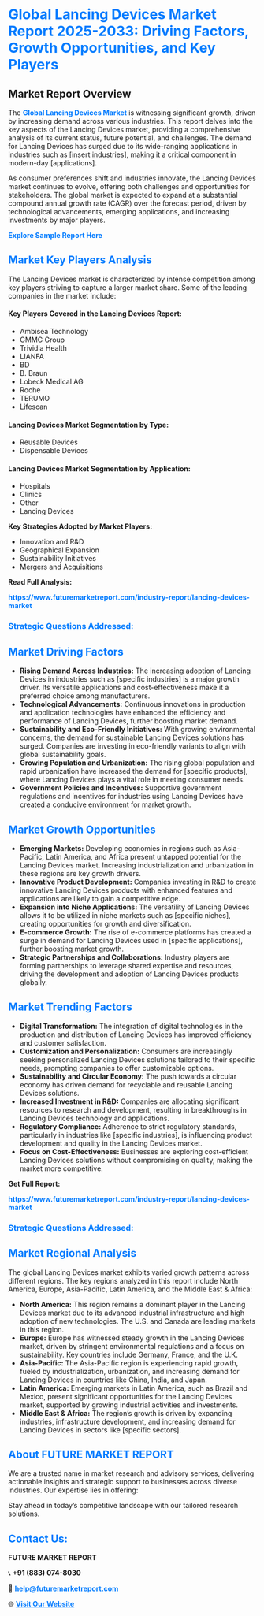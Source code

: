 <h1 style="color: #007BFF;">Global Lancing Devices Market Report 2025-2033: Driving Factors, Growth Opportunities, and Key Players</h1>

<section id="overview">
<h2>Market Report Overview</h2>
<p>The <a href="https://www.futuremarketreport.com/industry-report/lancing-devices-market" style="color: #007BFF; text-decoration: none;"><strong>Global Lancing Devices Market</strong></a> is witnessing significant growth, driven by increasing demand across various industries. This report delves into the key aspects of the Lancing Devices market, providing a comprehensive analysis of its current status, future potential, and challenges. The demand for Lancing Devices has surged due to its wide-ranging applications in industries such as [insert industries], making it a critical component in modern-day [applications].</p>
<p>As consumer preferences shift and industries innovate, the Lancing Devices market continues to evolve, offering both challenges and opportunities for stakeholders. The global market is expected to expand at a substantial compound annual growth rate (CAGR) over the forecast period, driven by technological advancements, emerging applications, and increasing investments by major players.</p>
</section>

<section id="overview">
<p><a href="https://www.futuremarketreport.com/request-sample/reportId=122535" style="color: #007BFF; text-decoration: none;"><strong>Explore Sample Report Here</strong></a></p>
</section>

<section id="key-players">
<h2 style="color: #007BFF;">Market Key Players Analysis</h2>
<p>The Lancing Devices market is characterized by intense competition among key players striving to capture a larger market share. Some of the leading companies in the market include:</p>
<h4>Key Players Covered in the Lancing Devices Report:</h4>
<ul><li>Ambisea Technology</li><li>GMMC Group</li><li>Trividia Health</li><li>LIANFA</li><li>BD</li><li>B. Braun</li><li>Lobeck Medical AG</li><li>Roche</li><li>TERUMO</li><li>Lifescan</li></ul>
<h4>Lancing Devices Market Segmentation by Type:</h4>
<ul><li>Reusable Devices</li><li>Dispensable Devices</li></ul>

<h4>Lancing Devices Market Segmentation by Application:</h4>
<ul><li>Hospitals</li><li>Clinics</li><li>Other</li><li>Lancing Devices</li></ul>
<p><strong>Key Strategies Adopted by Market Players:</strong></p>
<ul>
<li>Innovation and R&D</li>
<li>Geographical Expansion</li>
<li>Sustainability Initiatives</li>
<li>Mergers and Acquisitions</li>
</ul>
</section>

<section>
<p><strong>Read Full Analysis: </strong></p><a href="https://www.futuremarketreport.com/industry-report/lancing-devices-market" style="color: #007BFF; text-decoration: none;"><strong>https://www.futuremarketreport.com/industry-report/lancing-devices-market</strong></a>
<h3 style="color: #007BFF;">Strategic Questions Addressed:</h3>
</section>

<section id="driving-factors">
<h2 style="color: #007BFF;">Market Driving Factors</h2>
<ul>
<li><strong>Rising Demand Across Industries:</strong> The increasing adoption of Lancing Devices in industries such as [specific industries] is a major growth driver. Its versatile applications and cost-effectiveness make it a preferred choice among manufacturers.</li>
<li><strong>Technological Advancements:</strong> Continuous innovations in production and application technologies have enhanced the efficiency and performance of Lancing Devices, further boosting market demand.</li>
<li><strong>Sustainability and Eco-Friendly Initiatives:</strong> With growing environmental concerns, the demand for sustainable Lancing Devices solutions has surged. Companies are investing in eco-friendly variants to align with global sustainability goals.</li>
<li><strong>Growing Population and Urbanization:</strong> The rising global population and rapid urbanization have increased the demand for [specific products], where Lancing Devices plays a vital role in meeting consumer needs.</li>
<li><strong>Government Policies and Incentives:</strong> Supportive government regulations and incentives for industries using Lancing Devices have created a conducive environment for market growth.</li>
</ul>
</section>

<section id="growth-opportunities">
<h2 style="color: #007BFF;">Market Growth Opportunities</h2>
<ul>
<li><strong>Emerging Markets:</strong> Developing economies in regions such as Asia-Pacific, Latin America, and Africa present untapped potential for the Lancing Devices market. Increasing industrialization and urbanization in these regions are key growth drivers.</li>
<li><strong>Innovative Product Development:</strong> Companies investing in R&D to create innovative Lancing Devices products with enhanced features and applications are likely to gain a competitive edge.</li>
<li><strong>Expansion into Niche Applications:</strong> The versatility of Lancing Devices allows it to be utilized in niche markets such as [specific niches], creating opportunities for growth and diversification.</li>
<li><strong>E-commerce Growth:</strong> The rise of e-commerce platforms has created a surge in demand for Lancing Devices used in [specific applications], further boosting market growth.</li>
<li><strong>Strategic Partnerships and Collaborations:</strong> Industry players are forming partnerships to leverage shared expertise and resources, driving the development and adoption of Lancing Devices products globally.</li>
</ul>
</section>

<section id="trending-factors">
<h2 style="color: #007BFF;">Market Trending Factors</h2>
<ul>
<li><strong>Digital Transformation:</strong> The integration of digital technologies in the production and distribution of Lancing Devices has improved efficiency and customer satisfaction.</li>
<li><strong>Customization and Personalization:</strong> Consumers are increasingly seeking personalized Lancing Devices solutions tailored to their specific needs, prompting companies to offer customizable options.</li>
<li><strong>Sustainability and Circular Economy:</strong> The push towards a circular economy has driven demand for recyclable and reusable Lancing Devices solutions.</li>
<li><strong>Increased Investment in R&D:</strong> Companies are allocating significant resources to research and development, resulting in breakthroughs in Lancing Devices technology and applications.</li>
<li><strong>Regulatory Compliance:</strong> Adherence to strict regulatory standards, particularly in industries like [specific industries], is influencing product development and quality in the Lancing Devices market.</li>
<li><strong>Focus on Cost-Effectiveness:</strong> Businesses are exploring cost-efficient Lancing Devices solutions without compromising on quality, making the market more competitive.</li>
</ul>
</section>

<section>
<p><strong>Get Full Report: </strong></p><a href="https://www.futuremarketreport.com/industry-report/lancing-devices-market" style="color: #007BFF; text-decoration: none;"><strong>https://www.futuremarketreport.com/industry-report/lancing-devices-market</strong></a>
<h3 style="color: #007BFF;">Strategic Questions Addressed:</h3>
</section>


<section id="regional-analysis">
<h2 style="color: #007BFF;">Market Regional Analysis</h2>
<p>The global Lancing Devices market exhibits varied growth patterns across different regions. The key regions analyzed in this report include North America, Europe, Asia-Pacific, Latin America, and the Middle East & Africa:</p>
<ul>
<li><strong>North America:</strong> This region remains a dominant player in the Lancing Devices market due to its advanced industrial infrastructure and high adoption of new technologies. The U.S. and Canada are leading markets in this region.</li>
<li><strong>Europe:</strong> Europe has witnessed steady growth in the Lancing Devices market, driven by stringent environmental regulations and a focus on sustainability. Key countries include Germany, France, and the U.K.</li>
<li><strong>Asia-Pacific:</strong> The Asia-Pacific region is experiencing rapid growth, fueled by industrialization, urbanization, and increasing demand for Lancing Devices in countries like China, India, and Japan.</li>
<li><strong>Latin America:</strong> Emerging markets in Latin America, such as Brazil and Mexico, present significant opportunities for the Lancing Devices market, supported by growing industrial activities and investments.</li>
<li><strong>Middle East & Africa:</strong> The region’s growth is driven by expanding industries, infrastructure development, and increasing demand for Lancing Devices in sectors like [specific sectors].</li>
</ul>
</section>

<footer>
<h2 style="color: #007BFF;">About FUTURE MARKET REPORT</h2>
<p>We are a trusted name in market research and advisory services, delivering actionable insights and strategic support to businesses across diverse industries. Our expertise lies in offering:</p>

<p>Stay ahead in today’s competitive landscape with our tailored research solutions.</p>

<h2 style="color: #007BFF;">Contact Us:</h2>
<p><strong>FUTURE MARKET REPORT</strong></p>
<p>📞 <strong>+91 (883) 074-8030</strong></p>
<p>📧 <strong><a href="mailto:help@futuremarketreport.com" style="color: #007BFF;">help@futuremarketreport.com</a></strong></p>
<p>🌐 <strong><a href="https://www.futuremarketreport.com/" style="color: #007BFF;">Visit Our Website</a></strong></p>
</footer>